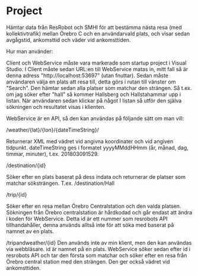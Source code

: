 # Project

Hämtar data från ResRobot och SMHI för att bestämma nästa resa (med kollektivtrafik) mellan Örebro C och en användarvald plats, och visar sedan avgågstid, ankomsttid och väder vid ankomsttiden.

Hur man använder:

Client och WebService måste vara markerade som startup project i Visual Studio. I Client måste sedan URL:en till WebService matas in, mitt fall så är denna adress "http://localhost:53697" (utan fnuttar). 
Sedan måste användaren välja en plats att resa till, detta görs i rutan till vänster om "Search". Den hämtar sedan alla platser som matchar den strängen. Så t.ex. om jag söker efter "hall" så kommer Hallsberg och Hallstahammar upp i listan. När användaren sedan klickar på något I listan så utför den själva sökningen och resultatet visas i klienten. 

WebService är en API, så den kan användas på följande sätt om man vill:

/weather/{lat}/{lon}/{dateTimeString}/

Returnerar XML med vädret vid angivna koordinater och vid angiven tidpunkt. dateTimeString ges i formatet yyyyMMddHHmm (år, månad, dag, timmar, minuter), t.ex. 201803091529.

/destination/{id}

Söker efter en plats baserat på dess indata och returnerar de platser som matchar söksträngen. T.ex. /destination/Hall

/trip/{id}

Söker efter en resa mellan Örebro Centralstation och den valda platsen. Sökningen från Örebro centralstation är hårdkodad och går endast att ändra i koden för WebService. Detta id är ett nummer som resrobots API tillhandahåller, denna används alltså inte för att söka med baserat på namnet av en plats.

/tripandweather/{id}
Den används inte av min klient, men den kan användas via webbläsare. id är namnet på en plats. WebService söker sedan efter id i resrobots API och tar den första som matchar och söker efter en resa från Örebro central station med den  strängen. Den ger också vädret vid ankomsttiden.
